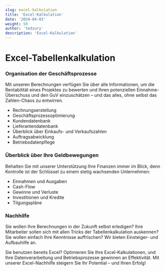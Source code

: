 ```yaml
---
slug: excel-kalkulation
title: 'Excel-Kalkulation'
date: '2024-04-03'
weight: 50
author: 'tedzury'
description: 'Excel-Kalkulation'
---
```


# Excel-Tabellenkalkulation

### Organisation der Geschäftsprozesse

Mit unseren Berechnungen verfügen Sie über alle Informationen, um die Rentabilität eines
Projektes zu bewerten und Ihren potenziellen Einnahme-Überschuss und den GuV einzuschätzen
– und das alles, ohne selbst das Zahlen-Chaos zu entwirren.

- Rechnungserstellung
- Geschäftsprozessoptimierung
- Kundendatenbank
- Lieferantendatenbank
- Überblick über Einkaufs- und Verkaufszahlen
- Auftragsabwicklung
- Betriebsdatenpflege

### Überblick über Ihre Geldbewegungen

Behalten Sie mit unserer Unterstützung Ihre Finanzen immer im Blick, denn Kontrolle ist
der Schlüssel zu einem stetig wachsenden Unternehmen:

- Einnahmen und Ausgaben
- Cash-Flow
- Gewinne und Verluste
- Investitionen und Kredite
- Tilgungspläne

### Nachhilfe

Sie wollen Ihre Berechnungen in der Zukunft selbst erledigen? Ihre Mitarbeiter sollen sich
mit allen Tricks der Tabellenkalkulation auskennen? Sie wollen einfach Ihre Kenntnisse
auffrischen? Wir bieten Einsteiger- und Aufbauhilfe an.

Sie benutzen bereits Excel? Optimieren Sie Ihre Excel-Kalkulationen, und Ihre
Datenverarbeitung und Betriebsprozesse gewinnen an Effektivität. Mit unserer
Excel-Nachhilfe steigern Sie Ihr Potential – und Ihren Erfolg!
